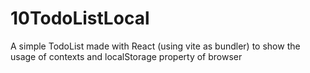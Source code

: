 # 10TodoListLocal
 A simple TodoList made with React (using vite as bundler) to show the usage of contexts and localStorage property of browser
